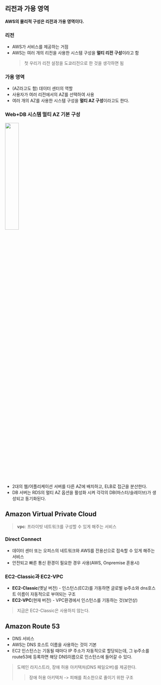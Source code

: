 ## 리전과 가용 영역

**AWS의 물리적 구성은 리전과 가용 영역이다.**

### 리전
+ AWS가 서비스를 제공하는 거점
+ AWS는 여러 개의 리전을 사용한 시스템 구성을 **멀티 리전 구성**이라고 함
  > 첫 우리가 리전 설정을 도쿄리전으로 한 것을 생각하면 됨
  
### 가용 영역
+ (AZ라고도 함) 데이터 센터의 역할
+ 사용자가 여러 리전에서의 AZ를 선택하여 사용
+ 여러 개의 AZ를 사용한 시스템 구성을 **멀티 AZ 구성**이라고도 한다. 


### Web+DB 시스템 멀티 AZ 기본 구성
<img src = "https://user-images.githubusercontent.com/55094745/103720430-ac92d400-500e-11eb-8b60-a9128960d52e.png" width= "30%"></img>
+ 2대의 웹/어플리케이션 서버를 다른 AZ에 배치하고, ELB로 접근을 분산한다. 
+ DB 서버는 RDS의 멀티 AZ 옵션을 활성화 시켜 각각의 DB(마스터/슬레이브)가 생성되고 동기화된다. 


## Amazon Virtual Private Cloud
> **vpc**: 프라이빗 네트워크를 구성할 수 있게 해주는 서비스

### Direct Connect
+ 데이터 센터 또는 오피스의 네트워크와 AWS를 전용선으로 접속할 수 있게 해주는 서비스
+ 안전되고 빠른 통신 환경이 필요한 경우 사용(AWS, Onpremise 혼용시)

### EC2-Classic과 EC2-VPC
+ **EC2-Classic**(옛날 버전) - 인스턴스(EC2)를 가동하면 글로벌 ip주소와 dns호스트 이름이 자동적으로 부여되는 구조
+ **EC2-VPC**(현재 버전) - VPC환경에서 인스턴스를 기동하는 것(보안상)
> 지금은 EC2-Classic은 사용하지 않는다. 


## Amazon Route 53
+ DNS 서비스
+ AWS는 DNS 호스트 이름을 사용하는 것이 기본
+ EC2 인스턴스는 기동될 때마다 IP 주소가 자동적으로 할당되는데, 그 ip주소를 route53에 등록하면 해당 DNS이름으로 인스턴스에 들어갈 수 있다. 
> 도메인 라지스트라, 장애 허용 아키텍처(DNS 페일오버)를 제공한다.
>> 장애 허용 아키텍처 -> 피해를 최소한으로 줄이기 위한 구조


